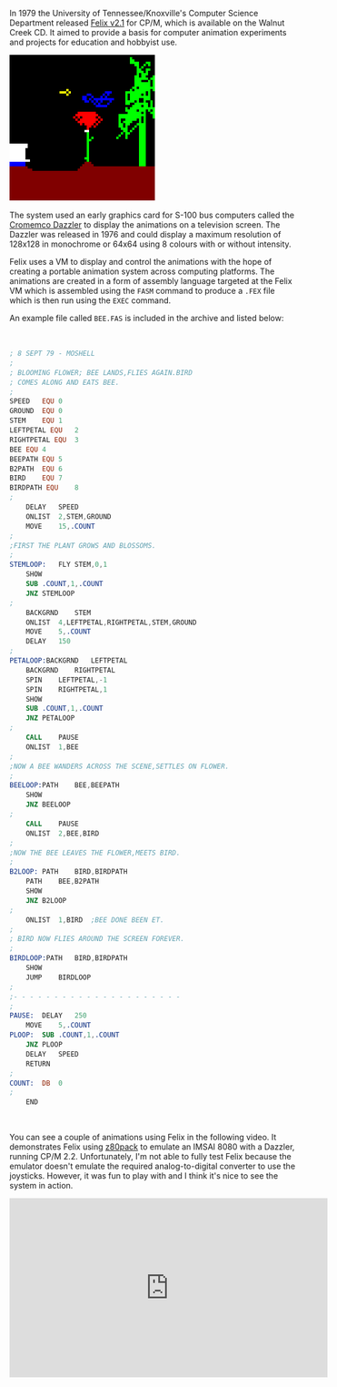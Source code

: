 In 1979 the University of Tennessee/Knoxville's Computer Science Department released [Felix v2.1](http://www.classiccmp.org/cpmarchives/cpm/Software/WalnutCD/simtel/cpmug/cpmug035.ark "cmpug035.ark") for CP/M, which is available on the Walnut Creek CD.  It aimed to provide a basis for computer animation experiments and projects for education and hobbyist use.

<img src="/img/articles/felix_bee.png" class="img-left" style="width: 256px; clear: right;" title="BEE#.FEX In Action Using Felix">

The system used an early graphics card for S-100 bus computers called the [Cromemco Dazzler](https://en.wikipedia.org/wiki/Cromemco_Dazzler) to display the animations on a television screen.  The Dazzler was released in 1976 and could display a maximum resolution of 128x128 in monochrome or 64x64 using 8 colours with or without intensity.

Felix uses a VM to display and control the animations with the hope of creating a portable animation system across computing platforms.  The animations are created in a form of assembly language targeted at the Felix VM which is assembled using the `FASM` command to produce a `.FEX` file which is then run using the `EXEC` command.

An example file called `BEE.FAS` is included in the archive and listed below:

<br />

```` nasm
; 8 SEPT 79 - MOSHELL
;
; BLOOMING FLOWER; BEE LANDS,FLIES AGAIN.BIRD
; COMES ALONG AND EATS BEE.
;
SPEED	EQU	0
GROUND	EQU	0
STEM	EQU	1
LEFTPETAL EQU	2
RIGHTPETAL EQU	3
BEE	EQU	4
BEEPATH	EQU	5
B2PATH	EQU	6
BIRD	EQU	7
BIRDPATH EQU	8
;
	DELAY	SPEED
	ONLIST	2,STEM,GROUND
	MOVE	15,.COUNT
;
;FIRST THE PLANT GROWS AND BLOSSOMS.
;
STEMLOOP:	FLY	STEM,0,1
	SHOW
	SUB	.COUNT,1,.COUNT
	JNZ	STEMLOOP
;
	BACKGRND	STEM
	ONLIST	4,LEFTPETAL,RIGHTPETAL,STEM,GROUND
	MOVE	5,.COUNT
	DELAY	150
;
PETALOOP:BACKGRND	LEFTPETAL
	BACKGRND	RIGHTPETAL
	SPIN	LEFTPETAL,-1
	SPIN	RIGHTPETAL,1
	SHOW
	SUB	.COUNT,1,.COUNT
	JNZ	PETALOOP
;
	CALL	PAUSE
	ONLIST	1,BEE
;
;NOW A BEE WANDERS ACROSS THE SCENE,SETTLES ON FLOWER.
;
BEELOOP:PATH	BEE,BEEPATH
	SHOW
	JNZ	BEELOOP
;
	CALL	PAUSE
	ONLIST	2,BEE,BIRD
;
;NOW THE BEE LEAVES THE FLOWER,MEETS BIRD.
;
B2LOOP: PATH	BIRD,BIRDPATH
	PATH	BEE,B2PATH
	SHOW
	JNZ	B2LOOP
;
	ONLIST	1,BIRD	;BEE DONE BEEN ET.
;
; BIRD NOW FLIES AROUND THE SCREEN FOREVER.
;
BIRDLOOP:PATH	BIRD,BIRDPATH
	SHOW
	JUMP	BIRDLOOP
;
;- - - - - - - - - - - - - - - - - - - - -
;
PAUSE:	DELAY	250
	MOVE	5,.COUNT
PLOOP:	SUB	.COUNT,1,.COUNT
	JNZ	PLOOP
	DELAY	SPEED
	RETURN
;
COUNT:	DB	0
;
	END
````

<br />

You can see a couple of animations using Felix in the following video.  It demonstrates Felix using [z80pack](/articles/emulating-a-cpm-system-with-z80pack/) to emulate an IMSAI 8080 with a Dazzler, running CP/M 2.2.  Unfortunately, I'm not able to fully test Felix because the emulator doesn't emulate the required analog-to-digital converter to use the joysticks.  However, it was fun to play with and I think it's nice to see the system in action.

<div class="youtube-wrapper">
  <iframe width="560" height="315" src="https://www.youtube.com/embed/QdmXZ0U9XHg" frameborder="0" allow="accelerometer; autoplay; encrypted-media; gyroscope; picture-in-picture" allowfullscreen></iframe>
</div>
